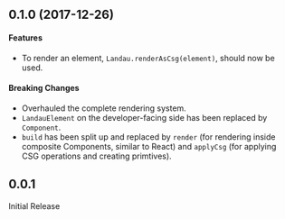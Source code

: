 ## 0.1.0 (2017-12-26)

#### Features

* To render an element, `Landau.renderAsCsg(element)`, should now be used.

#### Breaking Changes

* Overhauled the complete rendering system.
* `LandauElement` on the developer-facing side has been replaced by `Component`.
* `build` has been split up and replaced by `render` (for rendering inside composite Components, similar to React) and `applyCsg` (for applying CSG operations and creating primtives).
 
## 0.0.1

Initial Release
